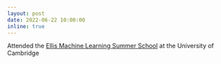 ```yaml
---
layout: post
date: 2022-06-22 10:00:00
inline: true
---
```


Attended the [Ellis Machine Learning Summer School](http://www.ellis.eng.cam.ac.uk/summerschool/) at the University of Cambridge

<!-- Attended [IROS 2022](https://iros2022.org/) and presented my Journal article on [Robot Vitals and Robot Health](https://ieeexplore.ieee.org/document/9834068). -->


